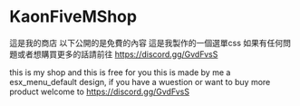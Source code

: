 # KaonFiveMShop
這是我的商店 以下公開的是免費的內容
這是我製作的一個選單css 如果有任何問題或者想購買更多的話請前往 https://discord.gg/GvdFvsS

this is my shop and this is free for you
this is made by me a esx_menu_default design, if you have a wuestion or want to buy more product welcome to https://discord.gg/GvdFvsS

